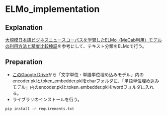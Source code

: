 # ELMo_implementation

## Explanation
[大規模日本語ビジネスニュースコーパスを学習したELMo（MeCab利用）モデルの利用方法と精度比較検証](https://qiita.com/kaeru_nantoka/items/bca53a2daea2b29c9b39)を参考にして、テキスト分類をELMoで行う。  

## Preparation
- [このGoogle Drive](https://drive.google.com/drive/u/1/folders/1sau1I10rFeAn8BDk8eZDL5qaEjTlNghp)から「文字単位・単語単位埋め込みモデル」内のencoder.pklとtoken_embedder.pklをcharフォルダに、「単語単位埋め込みモデル」内のencoder.pklとtoken_embedder.pklをwordフォルダに入れる。
- ライブラリのインストールを行う。
```
pip install -r requirements.txt
```
